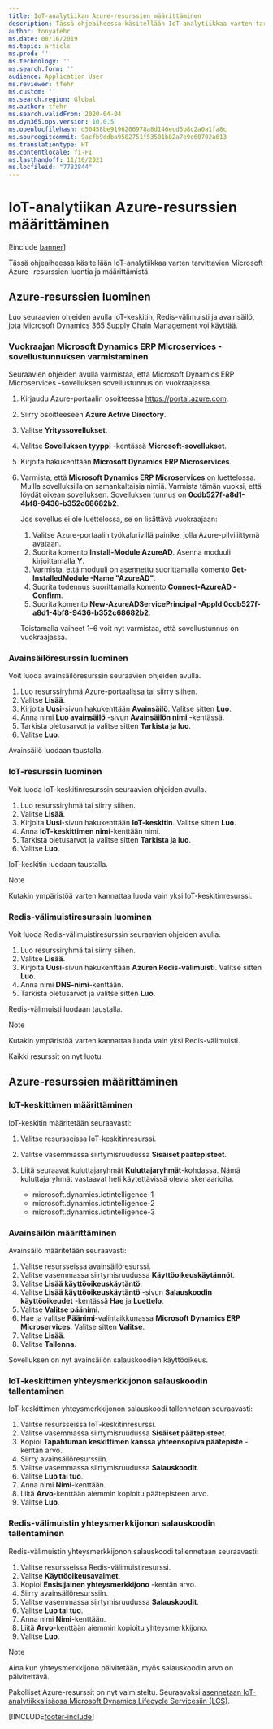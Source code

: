```yaml
---
title: IoT-analytiikan Azure-resurssien määrittäminen
description: Tässä ohjeaiheessa käsitellään IoT-analytiikkaa varten tarvittavien Microsoft Azure -resurssien luontia ja määrittämistä.
author: tonyafehr
ms.date: 08/16/2019
ms.topic: article
ms.prod: ''
ms.technology: ''
ms.search.form: ''
audience: Application User
ms.reviewer: tfehr
ms.custom: ''
ms.search.region: Global
ms.author: tfehr
ms.search.validFrom: 2020-04-04
ms.dyn365.ops.version: 10.0.5
ms.openlocfilehash: d50458be9196206978a8d146ecd5b8c2a0a1fa8c
ms.sourcegitcommit: 9acfb9ddba9582751f53501b82a7e9e60702a613
ms.translationtype: HT
ms.contentlocale: fi-FI
ms.lasthandoff: 11/10/2021
ms.locfileid: "7782844"
---
```

# <a name="set-up-azure-resources-for-iot-intelligence"></a>IoT-analytiikan Azure-resurssien määrittäminen

[!include [banner](../../includes/banner.md)]

Tässä ohjeaiheessa käsitellään IoT-analytiikkaa varten tarvittavien Microsoft Azure -resurssien luontia ja määrittämistä.

## <a name="create-azure-resources"></a>Azure-resurssien luominen

Luo seuraavien ohjeiden avulla IoT-keskitin, Redis-välimuisti ja avainsäilö, jota Microsoft Dynamics 365 Supply Chain Management voi käyttää.

### <a name="verify-that-the-microsoft-dynamics-erp-microservices-first-party-app-id-is-in-your-tenant"></a>Vuokraajan Microsoft Dynamics ERP Microservices -sovellustunnuksen varmistaminen

Seuraavien ohjeiden avulla varmistaa, että Microsoft Dynamics ERP Microservices -sovelluksen sovellustunnus on vuokraajassa.

1. Kirjaudu Azure-portaalin osoitteessa <https://portal.azure.com>.
2. Siirry osoitteeseen **Azure Active Directory**.
3. Valitse **Yrityssovellukset**.
4. Valitse **Sovelluksen tyyppi** -kentässä **Microsoft-sovellukset**.
5. Kirjoita hakukenttään **Microsoft Dynamics ERP Microservices**.
6. Varmista, että **Microsoft Dynamics ERP Microservices** on luettelossa. Muilla sovelluksilla on samankaltaisia nimiä. Varmista tämän vuoksi, että löydät oikean sovelluksen. Sovelluksen tunnus on **0cdb527f-a8d1-4bf8-9436-b352c68682b2**.

    Jos sovellus ei ole luettelossa, se on lisättävä vuokraajaan:

    1. Valitse Azure-portaalin työkalurivillä painike, jolla Azure-pilviliittymä avataan.
    2. Suorita komento **Install-Module AzureAD**. Asenna moduuli kirjoittamalla **Y**.
    3. Varmista, että moduuli on asennettu suorittamalla komento **Get-InstalledModule -Name "AzureAD"**.
    4. Suorita todennus suorittamalla komento **Connect-AzureAD -Confirm**.
    5. Suorita komento **New-AzureADServicePrincipal -AppId 0cdb527f-a8d1-4bf8-9436-b352c68682b2**.

    Toistamalla vaiheet 1–6 voit nyt varmistaa, että sovellustunnus on vuokraajassa.

### <a name="create-a-key-vault-resource"></a>Avainsäilöresurssin luominen

Voit luoda avainsäilöresurssin seuraavien ohjeiden avulla.

1. Luo resurssiryhmä Azure-portaalissa tai siirry siihen.
2. Valitse **Lisää**.
3. Kirjoita **Uusi**-sivun hakukenttään **Avainsäilö**. Valitse sitten **Luo**.
4. Anna nimi **Luo avainsäilö** -sivun **Avainsäilön nimi** -kentässä.
5. Tarkista oletusarvot ja valitse sitten **Tarkista ja luo**.
6. Valitse **Luo**.

Avainsäilö luodaan taustalla.

### <a name="create-an-iot-hub-resource"></a>IoT-resurssin luominen

Voit luoda IoT-keskitinresurssin seuraavien ohjeiden avulla.

1. Luo resurssiryhmä tai siirry siihen.
2. Valitse **Lisää**.
3. Kirjoita **Uusi**-sivun hakukenttään **IoT-keskitin**. Valitse sitten **Luo**.
4. Anna **IoT-keskittimen nimi**-kenttään nimi.
5. Tarkista oletusarvot ja valitse sitten **Tarkista ja luo**.
6. Valitse **Luo**.

IoT-keskitin luodaan taustalla.

> [!NOTE]
> Kutakin ympäristöä varten kannattaa luoda vain yksi IoT-keskitinresurssi.

### <a name="create-a-redis-cache-resource"></a>Redis-välimuistiresurssin luominen

Voit luoda Redis-välimuistiresurssin seuraavien ohjeiden avulla.

1. Luo resurssiryhmä tai siirry siihen.
2. Valitse **Lisää**.
3. Kirjoita **Uusi**-sivun hakukenttään **Azuren Redis-välimuisti**. Valitse sitten **Luo**.
4. Anna nimi **DNS-nimi**-kenttään.
5. Tarkista oletusarvot ja valitse sitten **Luo**.

Redis-välimuisti luodaan taustalla.

> [!NOTE]
> Kutakin ympäristöä varten kannattaa luoda vain yksi Redis-välimuisti.

Kaikki resurssit on nyt luotu.

## <a name="configure-the-azure-resources"></a>Azure-resurssien määrittäminen

### <a name="configure-the-iot-hub"></a>IoT-keskittimen määrittäminen

IoT-keskitin määritetään seuraavasti:

1. Valitse resursseissa IoT-keskitinresurssi.
2. Valitse vasemmassa siirtymisruudussa **Sisäiset päätepisteet**.
3. Liitä seuraavat kuluttajaryhmät **Kuluttajaryhmät**-kohdassa. Nämä kuluttajaryhmät vastaavat heti käytettävissä olevia skenaarioita.

    + microsoft.dynamics.iotintelligence-1
    + microsoft.dynamics.iotintelligence-2
    + microsoft.dynamics.iotintelligence-3

### <a name="configure-the-key-vault"></a>Avainsäilön määrittäminen

Avainsäilö määritetään seuraavasti:

1. Valitse resursseissa avainsäilöresurssi.
2. Valitse vasemmassa siirtymisruudussa **Käyttöoikeuskäytännöt**.
3. Valitse **Lisää käyttöoikeuskäytäntö**.
4. Valitse **Lisää käyttöoikeuskäytäntö** -sivun **Salauskoodin käyttöoikeudet** -kentässä **Hae** ja **Luettelo**.
5. Valitse **Valitse päänimi**.
6. Hae ja valitse **Päänimi**-valintaikkunassa **Microsoft Dynamics ERP Microservices**. Valitse sitten **Valitse**.
7. Valitse **Lisää**.
8. Valitse **Tallenna**.

Sovelluksen on nyt avainsäilön salauskoodien käyttöoikeus.

### <a name="save-the-iot-hub-connection-string-secret"></a>IoT-keskittimen yhteysmerkkijonon salauskoodin tallentaminen

IoT-keskittimen yhteysmerkkijonon salauskoodi tallennetaan seuraavasti:

1. Valitse resursseissa IoT-keskitinresurssi.
2. Valitse vasemmassa siirtymisruudussa **Sisäiset päätepisteet**.
3. Kopioi **Tapahtuman keskittimen kanssa yhteensopiva päätepiste** -kentän arvo.
4. Siirry avainsäilöresurssiin.
5. Valitse vasemmassa siirtymisruudussa **Salauskoodit**.
6. Valitse **Luo tai tuo**.
7. Anna nimi **Nimi**-kenttään.
8. Liitä **Arvo**-kenttään aiemmin kopioitu päätepisteen arvo.
9. Valitse **Luo**.

### <a name="save-the-redis-cache-connection-string-secret"></a>Redis-välimuistin yhteysmerkkijonon salauskoodin tallentaminen

Redis-välimuistin yhteysmerkkijonon salauskoodi tallennetaan seuraavasti:

1. Valitse resursseissa Redis-välimuistiresurssi.
2. Valitse **Käyttöoikeusavaimet**.
3. Kopioi **Ensisijainen yhteysmerkkijono** -kentän arvo.
4. Siirry avainsäilöresurssiin.
5. Valitse vasemmassa siirtymisruudussa **Salauskoodit**.
6. Valitse **Luo tai tuo**.
7. Anna nimi **Nimi**-kenttään.
8. Liitä **Arvo**-kenttään aiemmin kopioitu yhteysmerkkijono.
9. Valitse **Luo**.

> [!NOTE]
> Aina kun yhteysmerkkijono päivitetään, myös salauskoodin arvo on päivitettävä.

Pakolliset Azure-resurssit on nyt valmisteltu. Seuraavaksi [asennetaan IoT-analytiikkalisäosa Microsoft Dynamics Lifecycle Servicesiin (LCS)](iot-lcs-setup.md).


[!INCLUDE[footer-include](../../includes/footer-banner.md)]
